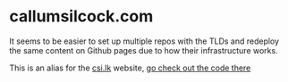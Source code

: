 # callumsilcock.com

It seems to be easier to set up multiple repos with the TLDs and redeploy the same content on Github pages due to how their infrastructure works.

This is an alias for the [csi.lk](https://csi.lk) website, [go check out the code there](https://github.com/csi-lk/csi.lk)
